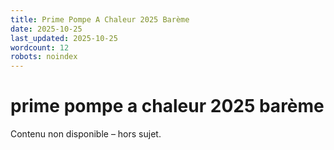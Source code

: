 ```yaml
---
title: Prime Pompe A Chaleur 2025 Barème
date: 2025-10-25
last_updated: 2025-10-25
wordcount: 12
robots: noindex
---
```


# prime pompe a chaleur 2025 barème

Contenu non disponible – hors sujet.